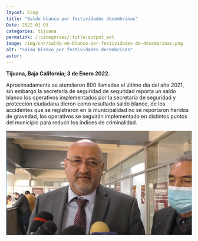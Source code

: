 ```yaml
---
layout: blog
title: "Saldo blanco por festividades decembrinas"
Date: 2022-01-03
categories: tijuana
permalink: /:categories/:title:output_ext
image: /img/cnr/saldo-en-blanco-por-festividades-de-decembrinas.png
alt: "Saldo blanco por festividades decembrinas"
autor:
---
```


**Tijuana, Baja California; 3 de Enero 2022.** 

Aproximadamente se atendieron 800 llamadas el último día del año 2021, sin embargo la secretaría de seguridad de seguridad reporta un saldo blanco  los operativos implementados por la secretaría de seguridad y protección ciudadana dieron como resultado saldo blanco, de los accidentes que se registraron en la municipalidad no se reportaron heridos de gravedad, los operativos se seguirán implementado en distintos puntos del municipio para reducir los índices de criminalidad.

<div id="carouselExampleSlidesOnly" class="carousel slide" data-ride="carousel">
  <div class="carousel-inner">
    <div class="carousel-item active">
       <img class="d-block w-100" src="/img/cnr/saldo-en-blanco-por-festividades-de-decembrinas.png" loading="lazy"  alt="Saldo blanco por festividades decembrinas">
    </div>
  </div>
</div>